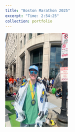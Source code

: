 ```yaml
---
title: "Boston Marathon 2025"
excerpt: "Time: 2:54:25"
collection: portfolio
---
```


<img src="/images/Boston_Marathon_2025.jpg" width="200" height="300">

<div class="strava-embed-placeholder" data-embed-type="activity" data-embed-id="14244828177" data-style="standard" data-from-embed="false"></div><script src="https://strava-embeds.com/embed.js"></script>
